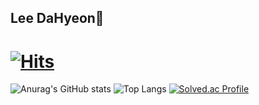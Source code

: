 ## Lee DaHyeon🐻   
# [![Hits](https://hits.seeyoufarm.com/api/count/incr/badge.svg?url=https%3A%2F%2Fgithub.com%2Fhyeon020%2Fhit-counter&count_bg=%23FFBDCD&title_bg=%23FF7BA2&icon=&icon_color=%23E7E7E7&title=hits&edge_flat=false)](https://hits.seeyoufarm.com)

![Anurag's GitHub stats](https://github-readme-stats.vercel.app/api?username=hyeon020&show_icons=true&theme=dracula)
![Top Langs](https://github-readme-stats.vercel.app/api/top-langs/?username=hyeon020&layout=compact&theme=dracula)
[![Solved.ac Profile](http://mazassumnida.wtf/api/v2/generate_badge?boj=hyeon020)](https://solved.ac/hyeon020/)

<!--
**hyeon020/hyeon020** is a ✨ _special_ ✨ repository because its `README.md` (this file) appears on your GitHub profile.

Here are some ideas to get you started:

- 🔭 I’m currently working on ...
- 🌱 I’m currently learning ...
- 👯 I’m looking to collaborate on ...
- 🤔 I’m looking for help with ...
- 💬 Ask me about ...
- 📫 How to reach me: ...
- 😄 Pronouns: ...
- ⚡ Fun fact: ...
-->
